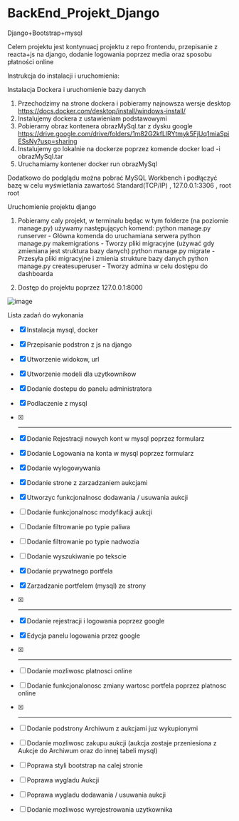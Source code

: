 # BackEnd_Projekt_Django
Django+Bootstrap+mysql

Celem projektu jest kontynuacj projektu z repo frontendu, przepisanie z reacta+js na django, dodanie logowania poprzez media oraz sposobu płatności online

Instrukcja do instalacji i uruchomienia:


Instalacja Dockera i uruchomienie bazy danych
  1. Przechodzimy na strone dockera i pobieramy najnowsza wersje desktop https://docs.docker.com/desktop/install/windows-install/
  2. Instalujemy dockera z ustawieniam podstawowymi
  3. Pobieramy obraz kontenera obrazMySql.tar z dysku google https://drive.google.com/drive/folders/1m82G2kfLlRYtmyk5FjUq1miaSpiESsNy?usp=sharing
  4. Instalujemy go lokalnie na dockerze poprzez komende docker load -i obrazMySql.tar
  5. Uruchamiamy kontener docker run obrazMySql


Dodatkowo do podglądu można pobrać MySQL Workbench i podłączyć bazę w celu wyświetlania zawartość
Standard(TCP/IP) , 127.0.0.1:3306 , root root
  
 
Uruchomienie projektu django
  1. Pobieramy caly projekt, w terminalu będąc w tym folderze (na poziomie manage.py) używamy następujących komend:
    python manage.py runserver       - Główna komenda do uruchamiana serwera
    python manage.py makemigrations  - Tworzy pliki migracyjne (używać gdy zmieniana jest struktura bazy danych)
    python manage.py migrate         - Przesyła pliki migracyjne i zmienia strukture bazy danych
    python manage.py createsuperuser - Tworzy admina w celu dostępu do dashboarda
  
  2. Dostęp do projektu poprzez 127.0.0.1:8000
  
![image](https://user-images.githubusercontent.com/121674957/235900345-b62ed8db-1563-4e7c-9871-c28f4f1f778e.png)
 
Lista zadań do wykonania
- [x] Instalacja mysql, docker
- [x] Przepisanie podstron z js na django
- [x] Utworzenie widokow, url
- [x] Utworzenie modeli dla uzytkownikow
- [x] Dodanie dostepu do panelu administratora
- [x] Podlaczenie z mysql
- [x] ---
- [x] Dodanie Rejestracji nowych kont w mysql poprzez formularz
- [x] Dodanie Logowania na konta w mysql poprzez formularz
- [x] Dodanie wylogowywania
- [x] Dodanie strone z zarzadzaniem aukcjami
- [x] Utworzyc funkcjonalnosc dodawania / usuwania aukcji
- [ ] Dodanie funkcjonalnosc modyfikacji aukcji
- [ ] Dodanie filtrowanie po typie paliwa
- [ ] Dodanie filtrowanie po typie nadwozia
- [ ] Dodanie wyszukiwanie po tekscie
- [x] Dodanie prywatnego portfela
- [x] Zarzadzanie portfelem (mysql) ze strony
- [x] ---
- [x] Dodanie rejestracji i logowania poprzez google
- [x] Edycja panelu logowania przez google
- [x] ---
- [ ] Dodanie mozliwosc platnosci online
- [ ] Dodanie funkcjonalonosc zmiany wartosc portfela poprzez platnosc online
- [x] ---
- [ ] Dodanie podstrony Archiwum z aukcjami juz wykupionymi
- [ ] Dodanie mozliwosc zakupu aukcji (aukcja zostaje przeniesiona z Aukcje do Archiwum oraz do innej tabeli mysql)
- [ ] Poprawa styli bootstrap na calej stronie
- [ ] Poprawa wygladu Aukcji 
- [ ] Poprawa wygladu dodawania / usuwania aukcji
- [ ] Dodanie mozliwosc wyrejestrowania uzytkownika






